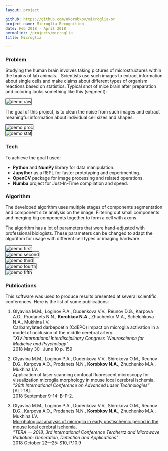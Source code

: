```yaml
---
layout: project

github: https://github.com/nkorobkov/microglia-or
project-name: Microglia Recognition
date: Feb 2018 - April 2018
permalink: /projects/microglia
title: Microglia

---
```



### Problem

Studying the human brain involves taking pictures of microstructures within the brains of lab animals.  
Scientists use such images to extract information about single cells and make claims about different types of organism reactions based on statistics. 
Typical shot of mice brain after preparation and coloring looks something like this (segment):   


<img src="{{site.url}}/assets/microglia/raw.bmp" alt="demo raw" border="1" />

The goal of this project, is to clean the noise from such images and extract meaningful information about individual cell sizes and shapes. 
<div class="image_row">
<div class="image_col-2">
<img src="{{site.url}}/assets/microglia/proc.png" alt="demo proc" border="1" />
</div>
<div class="image_col-2" style="width:35%">
<img src="{{site.url}}/assets/microglia/stat.png" alt="demo stat" border="1" />
</div>
</div>

###  Tech

To achieve the goal I used:

- **Python** and  **NumPy** library for data manipulation.
- **Jupyther** as a REPL for faster prototyping and experimenting.
- **OpenCV** package for image processing and related operations.
- **Numba** project for Just-In-Time compilation and speed.

###  Algorithm

The developed algorithm uses multiple stages of components segmentation and component size analysis on the image. 
Filtering out small components and merging big components together to form a cell with axons. 

The algorithm has a lot of parameters that were hand-adjusted with professional biologists. 
These parameters can be changed to adapt the algorithm for usage with different cell types or imaging hardware.

<div class="image_row">
<div class="image_col-5">
<img src="{{site.url}}/assets/microglia/first.png" alt="demo first" border="1" />
</div>
<div class="image_col-5">
<img src="{{site.url}}/assets/microglia/second.png" alt="demo second" border="1" />
</div>
<div class="image_col-5">
<img src="{{site.url}}/assets/microglia/third.png" alt="demo third" border="1" />
</div>
<div class="image_col-5">
<img src="{{site.url}}/assets/microglia/fourth.png" alt="demo fourth" border="1" />
</div>
<div class="image_col-5">
<img src="{{site.url}}/assets/microglia/fifth.png" alt="demo fifth" border="1" />
</div>

</div>


### Publications 

This software was used to produce results presented at several scientific conferences.
Here is the list of some publications:

1. Glyavina M.M., Loginov P.A., Dudenkova V.V., Reunov D.G., Karpova A.O., Prodanets N.N., **Korobkov N.A.**, Zhuchenko M.A., Schelchkova N.A., Mukhina I.V.   
Carbamylated darbepoetin (CdEPO) impact on microglia activation in a model of occlusion of the middle cerebral artery.   
*"XIV International Interdisciplinary Congress &quot;Neuroscience for Medicine and Psychology"*  
2018 May 30- June 10 p. 159  
  
2. Glyavina M.M., Loginov P.A., Dudenkova V.V., Shirokova O.M., Reunov D.G., Karpova A.O., Prodanets N.N., **Korobkov N.A.**, Zhuchenko M.A., Mukhina I.V.   
Application of laser scanning confocal fluorescent microscopy for visualization microglia morphology in mouse local cerebral ischemia.   
*"26th International Conference on Advanced Laser Technologies"* [ALT&#39;18].  
2018 September 9-14: B-P-2.
  
3. Glyavina M.M., Loginov P.A., Dudenkova V.V., Shirokova O.M., Reunov D.G., Karpova A.O., Prodanets N.N., **Korobkov N.A.**, Zhuchenko M.A., Mukhina I.V.  
[Morphological analysis of microglia in early postischemic period in the mouse local cerebral ischemia.](https://www.epj-conferences.org/articles/epjconf/pdf/2018/30/epjconf_tera2018_10004.pdf)  
*"TERA — 2018, 3rd International Conference Terahertz and Microwave Radiation: Generation, Detection and Applications"*  
2018 October 22—25: S10, P.10.9
 